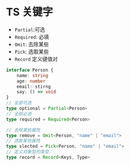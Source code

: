 # TS 关键字

-   `Partial`:可选
-   `Required`: 必填
-   `Omit`: 去除某些
-   `Pick`: 选取某些
-   `Record` 定义键值对

```ts
interface Person {
    name: string
    age: number
    email: stirng
    say: () => void
}
// 全部可选
type optional = Partial<Person>
// 全部必选
type required = Required<Person>

// 去除某些属性
type remove = Omit<Person, "name" | "email">
// 选取某些属性
type slected = Pick<Person, "name" | "email">
// 定义对象型的类型.
type record = Record<Keys, Type>
```
